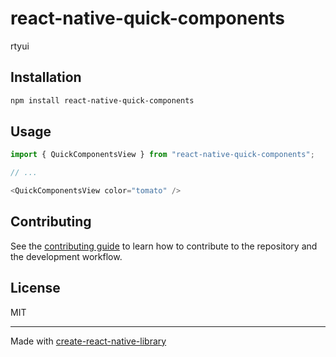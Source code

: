 # react-native-quick-components

rtyui

## Installation

```sh
npm install react-native-quick-components
```

## Usage


```js
import { QuickComponentsView } from "react-native-quick-components";

// ...

<QuickComponentsView color="tomato" />
```


## Contributing

See the [contributing guide](CONTRIBUTING.md) to learn how to contribute to the repository and the development workflow.

## License

MIT

---

Made with [create-react-native-library](https://github.com/callstack/react-native-builder-bob)
